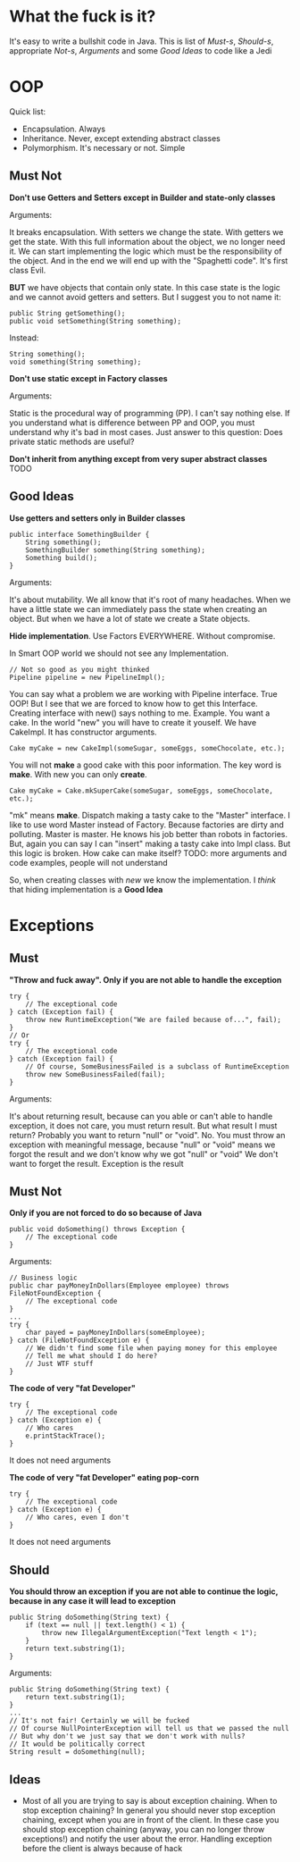 # What the fuck is it?

It's easy to write a bullshit code in Java. This is list of _Must-s_, _Should-s_, appropriate _Not-s_, _Arguments_ and some _Good Ideas_ to code like a Jedi

# OOP

Quick list:
- Encapsulation. Always
- Inheritance. Never, except extending abstract classes
- Polymorphism. It's necessary or not. Simple

## Must Not

**Don't use Getters and Setters except in Builder and state-only classes**

Arguments:

It breaks encapsulation. With setters we change the state.
With getters we get the state. With this full information about the object,
we no longer need it. We can start implementing the logic which must be the
responsibility of the object. And in the end we will end up with the "Spaghetti code".
It's first class Evil.

**BUT** we have objects that contain only state. In this case state is the logic and
we cannot avoid getters and setters. But I suggest you to not name it:

    public String getSomething();
    public void setSomething(String something);

Instead:

    String something();
    void something(String something);

**Don't use static except in Factory classes**

Arguments:

Static is the procedural way of programming (PP). I can't say nothing else. If you understand
what is difference between PP and OOP, you must understand why it's bad in most cases.
Just answer to this question: Does private static methods are useful?

**Don't inherit from anything except from very super abstract classes**
TODO

## Good Ideas

**Use getters and setters only in Builder classes**

    public interface SomethingBuilder {
        String something();
        SomethingBuilder something(String something);
        Something build();
    }

Arguments:

It's about mutability. We all know that it's root of many headaches. When we have a little
state we can immediately pass the state when creating an object. But when we have a lot of state
we create a State objects.

**Hide implementation**. Use Factors EVERYWHERE. Without compromise.

In Smart OOP world we should not see any Implementation.

    // Not so good as you might thinked
    Pipeline pipeline = new PipelineImpl();

You can say what a problem we are working with Pipeline interface. True OOP!
But I see that we are forced to know how to get this Interface. Creating interface
with new() says nothing to me. Example. You want a cake. In the world "new"
you will have to create it youself. We have CakeImpl. It has constructor arguments.

    Cake myCake = new CakeImpl(someSugar, someEggs, someChocolate, etc.);

You will not **make** a good cake with this poor information. The key word is **make**.
With new you can only **create**.

    Cake myCake = Cake.mkSuperCake(someSugar, someEggs, someChocolate, etc.);

"mk" means **make**. Dispatch making a tasty cake to the "Master" interface. I like to use
word Master instead of Factory. Because factories are dirty and polluting. Master is master.
He knows his job better than robots in factories.
But, again you can say I can "insert" making a tasty cake into Impl class. 
But this logic is broken. How cake can make itself?
TODO: more arguments and code examples, people will not understand

So, when creating classes with _new_ we know the
implementation. I _think_ that hiding implementation is a **Good Idea**

# Exceptions

## Must

**"Throw and fuck away". Only if you are not able to handle the exception**

    try {
        // The exceptional code
    } catch (Exception fail) {
        throw new RuntimeException("We are failed because of...", fail);
    }
    // Or
    try {
        // The exceptional code
    } catch (Exception fail) {
        // Of course, SomeBusinessFailed is a subclass of RuntimeException
        throw new SomeBusinessFailed(fail);
    }

Arguments:

It's about returning result, because can you able or can't able to handle exception,
it does not care, you must return result. But what result I must return?
Probably you want to return "null" or "void". No.
You must throw an exception with meaningful message, because "null" or "void"
means we forgot the result and we don't know why we got "null" or "void"
We don't want to forget the result. Exception is the result

## Must Not

**Only if you are not forced to do so because of Java**

    public void doSomething() throws Exception {
        // The exceptional code
    }

Arguments:

    // Business logic
    public char payMoneyInDollars(Employee employee) throws FileNotFoundException {
        // The exceptional code
    }
    ...
    try {
        char payed = payMoneyInDollars(someEmployee);
    } catch (FileNotFoundException e) {
        // We didn't find some file when paying money for this employee
        // Tell me what should I do here?
        // Just WTF stuff
    }

**The code of very "fat Developer"**

    try {
        // The exceptional code
    } catch (Exception e) {
        // Who cares
        e.printStackTrace();
    }

It does not need arguments

**The code of very "fat Developer" eating pop-corn**

    try {
        // The exceptional code
    } catch (Exception e) {
        // Who cares, even I don't
    }

It does not need arguments

## Should

**You should throw an exception if you are not able to continue the logic,
because in any case it will lead to exception**

    public String doSomething(String text) {
        if (text == null || text.length() < 1) {
            throw new IllegalArgumentException("Text length < 1");
        }
        return text.substring(1);
    }

Arguments:

    public String doSomething(String text) {
        return text.substring(1);
    }
    ...
    // It's not fair! Certainly we will be fucked
    // Of course NullPointerException will tell us that we passed the null
    // But why don't we just say that we don't work with nulls?
    // It would be politically correct
    String result = doSomething(null);

## Ideas

- Most of all you are trying to say is about exception chaining.
When to stop exception chaining? In general you should never stop exception chaining,
except when you are in front of the client. In these case you should stop exception
chaining (anyway, you can no longer throw exceptions!) and notify the user about the
error. Handling exception before the client is always because of hack